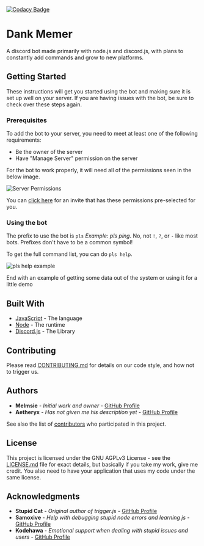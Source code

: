 [![Codacy Badge](https://api.codacy.com/project/badge/Grade/83c15be03279409c9ac3ab3979cb3d23)](https://www.codacy.com?utm_source=github.com&amp;utm_medium=referral&amp;utm_content=melmsie/Dank-Memer&amp;utm_campaign=Badge_Grade)

# Dank Memer

A discord bot made primarily with node.js and discord.js, with plans to constantly add commands and grow to new platforms.

## Getting Started

These instructions will get you started using the bot and making sure it is set up well on your server. If you are having issues with the bot, be sure to check over these steps again.

### Prerequisites

To add the bot to your server, you need to meet at least one of the following requirements:

* Be the owner of the server
* Have "Manage Server" permission on the server

For the bot to work properly, it will need all of the permissions seen in the below image.

![Server Permissions](http://i.imgur.com/9fkAFyN.png "Permissions Needed")

You can [click here](https://goo.gl/ktrEbN) for an invite that has these permissions pre-selected for you.

### Using the bot

The prefix to use the bot is `pls` *Example: pls ping*. No, not `!`, `?`, or `-` like most bots. Prefixes don't have to be a common symbol!

To get the full command list, you can do `pls help`.

![pls help example](http://i.imgur.com/nMcOsHM.gif "Help me Melmsiwan-Kenobi, you're my only hope!")

End with an example of getting some data out of the system or using it for a little demo

## Built With

* [JavaScript](https://developer.mozilla.org/en-US/docs/Web/JavaScript) - The language
* [Node](https://nodejs.org/en/) - The runtime
* [Discord.js](https://discord.js.org/#/) - The Library

## Contributing

Please read [CONTRIBUTING.md](https://gist.github.com/melmsie/8bc44dbcbb7781a45ba1fbabbd617f1b) for details on our code style, and how not to trigger us.

## Authors

* **Melmsie** - *Initial work and owner* - [GitHub Profile](https://github.com/melmsie)
* **Aetheryx** - *Has not given me his description yet* - [GitHub Profile](https://github.com/Aetheryx)

See also the list of [contributors](https://github.com/melmsie/Dank-Memer/contributors) who participated in this project.

## License

This project is licensed under the GNU AGPLv3 License - see the [LICENSE.md](LICENSE.md) file for exact details, but basically if you take my work, give me credit. You also need to have your application that uses my code under the same license.

## Acknowledgments

* **Stupid Cat** - *Original author of trigger.js* - [GitHub Profile](https://github.com/Ratismal)
* **Samoxive** - *Help with debugging stupid node errors and learning js* - [GitHub Profile](https://github.com/Samoxive)
* **Kodehawa** - *Emotional support when dealing with stupid issues and users* - [GitHub Profile](https://github.com/Kodehawa)
